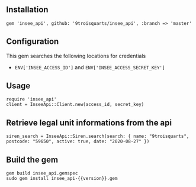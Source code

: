 ## Installation

`gem 'insee_api', github: '9troisquarts/insee_api', :branch => 'master'`

## Configuration
    
This gem searches the following locations for credentials

- `ENV['INSEE_ACCESS_ID']` and `ENV['INSEE_ACCESS_SECRET_KEY']`

## Usage

```
require 'insee_api'
client = InseeApi::Client.new(access_id, secret_key)
```


## Retrieve legal unit informations from the api

```
siren_search = InseeApi::Siren.search(search: { name: "9troisquarts", postcode: "59650", active: true, date: "2020-08-27" })
```

## Build the gem

```
gem build insee_api.gemspec
sudo gem install insee_api-{{version}}.gem
```